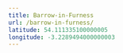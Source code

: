 ```yaml
---
title: Barrow-in-Furness
url: /barrow-in-furness/
latitude: 54.111335100000005
longitude: -3.2289494000000003
---
```

